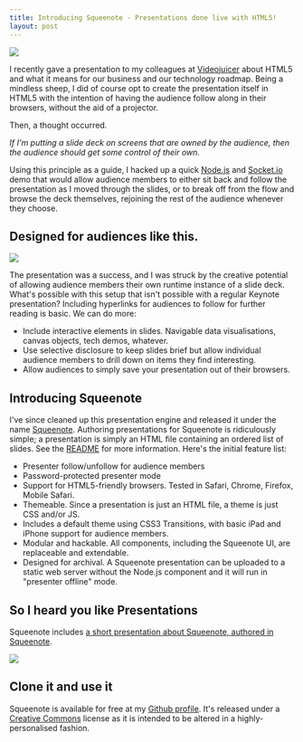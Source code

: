 ```yaml
---
title: Introducing Squeenote - Presentations done live with HTML5!
layout: post
---
```


<p><img src="http://img.skitch.com/20100624-eswfi1h9dym3qq1rp7whacekad.jpg"></p>

I recently gave a presentation to my colleagues at [Videojuicer][videojuicer] about HTML5 and what it means for our business and our technology roadmap. Being a mindless sheep, I did of course opt to create the presentation itself in HTML5 with the intention of having the audience follow along in their browsers, without the aid of a projector.

Then, a thought occurred.

*If I'm putting a slide deck on screens that are owned by the audience, then the audience should get some control of their own.*

Using this principle as a guide, I hacked up a quick [Node.js][node] and [Socket.io][sockets] demo that would allow audience members to either sit back and follow the presentation as I moved through the slides, or to break off from the flow and browse the deck themselves, rejoining the rest of the audience whenever they choose.

Designed for audiences like this.
---------------------------------

<p><a href="http://www.flickr.com/photos/chesh2000/380186134/" title="Photo by Jay Goldman"><img src="http://img.skitch.com/20100624-t71h39wqub8g1cr9752tnwirbx.jpg"></a></p>

The presentation was a success, and I was struck by the creative potential of allowing audience members their own runtime instance of a slide deck. What's possible with this setup that isn't possible with a regular Keynote presentation? Including hyperlinks for audiences to follow for further reading is basic. We can do more:

* Include interactive elements in slides. Navigable data visualisations, canvas objects, tech demos, whatever.
* Use selective disclosure to keep slides brief but allow individual audience members to drill down on items they find interesting.
* Allow audiences to simply save your presentation out of their browsers.

Introducing Squeenote
---------------------

I've since cleaned up this presentation engine and released it under the name [Squeenote][squeenote]. Authoring presentations for Squeenote is ridiculously simple; a presentation is simply an HTML file containing an ordered list of slides. See the [README][readme] for more information. Here's the initial feature list:

* Presenter follow/unfollow for audience members
* Password-protected presenter mode
* Support for HTML5-friendly browsers. Tested in Safari, Chrome, Firefox, Mobile Safari.
* Themeable. Since a presentation is just an HTML file, a theme is just CSS and/or JS.
* Includes a default theme using CSS3 Transitions, with basic iPad and iPhone support for audience members.
* Modular and hackable. All components, including the Squeenote UI, are replaceable and extendable.
* Designed for archival. A Squeenote presentation can be uploaded to a static web server without the Node.js component and it will run in "presenter offline" mode.

So I heard you like Presentations
---------------------------------

Squeenote includes [a short presentation about Squeenote, authored in Squeenote][presentation].

<p><a href="http://squeenote.angryamoeba.co.uk"><img src="http://img.skitch.com/20100624-g99kep5rqysh17qea3swd4658b.jpg"></a></p>

Clone it and use it
-------------------

Squeenote is available for free at my [Github profile][squeenote]. It's released under a [Creative Commons][cclicense] license as it is intended to be altered in a highly-personalised fashion.

[cclicense]: http://creativecommons.org/licenses/by/2.0/uk/
[readme]: http://github.com/danski/Squeenote/blob/master/readme.mdown
[node]: http://nodejs.org
[sockets]: http://socket.io
[videojuicer]: http://videojuicer.com
[squeenote]: http://github.com/danski/squeenote
[presentation]: http://squeenote.angryamoeba.co.uk